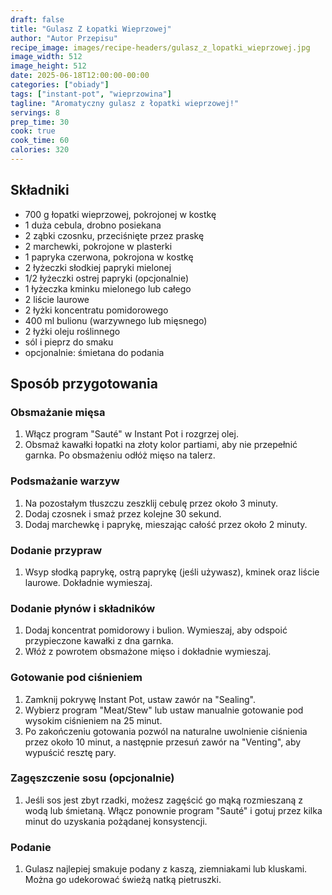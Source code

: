 ```yaml
---
draft: false
title: "Gulasz Z Łopatki Wieprzowej"
author: "Autor Przepisu"
recipe_image: images/recipe-headers/gulasz_z_lopatki_wieprzowej.jpg
image_width: 512
image_height: 512
date: 2025-06-18T12:00:00-00:00
categories: ["obiady"]
tags: ["instant-pot", "wieprzowina"]
tagline: "Aromatyczny gulasz z łopatki wieprzowej!"
servings: 8
prep_time: 30
cook: true
cook_time: 60
calories: 320
---
```


## Składniki
- 700 g łopatki wieprzowej, pokrojonej w kostkę
- 1 duża cebula, drobno posiekana
- 2 ząbki czosnku, przeciśnięte przez praskę
- 2 marchewki, pokrojone w plasterki
- 1 papryka czerwona, pokrojona w kostkę
- 2 łyżeczki słodkiej papryki mielonej
- 1/2 łyżeczki ostrej papryki (opcjonalnie)
- 1 łyżeczka kminku mielonego lub całego
- 2 liście laurowe
- 2 łyżki koncentratu pomidorowego
- 400 ml bulionu (warzywnego lub mięsnego)
- 2 łyżki oleju roślinnego
- sól i pieprz do smaku
- opcjonalnie: śmietana do podania

## Sposób przygotowania
### Obsmażanie mięsa
1. Włącz program "Sauté" w Instant Pot i rozgrzej olej.
2. Obsmaż kawałki łopatki na złoty kolor partiami, aby nie przepełnić garnka. Po obsmażeniu odłóż mięso na talerz.

### Podsmażanie warzyw
1. Na pozostałym tłuszczu zeszklij cebulę przez około 3 minuty.
2. Dodaj czosnek i smaż przez kolejne 30 sekund.
3. Dodaj marchewkę i paprykę, mieszając całość przez około 2 minuty.

### Dodanie przypraw
1. Wsyp słodką paprykę, ostrą paprykę (jeśli używasz), kminek oraz liście laurowe. Dokładnie wymieszaj.

### Dodanie płynów i składników
1. Dodaj koncentrat pomidorowy i bulion. Wymieszaj, aby odspoić przypieczone kawałki z dna garnka.
2. Włóż z powrotem obsmażone mięso i dokładnie wymieszaj.

### Gotowanie pod ciśnieniem
1. Zamknij pokrywę Instant Pot, ustaw zawór na "Sealing".
2. Wybierz program "Meat/Stew" lub ustaw manualnie gotowanie pod wysokim ciśnieniem na 25 minut.
3. Po zakończeniu gotowania pozwól na naturalne uwolnienie ciśnienia przez około 10 minut, a następnie przesuń zawór na "Venting", aby wypuścić resztę pary.

### Zagęszczenie sosu (opcjonalnie)
1. Jeśli sos jest zbyt rzadki, możesz zagęścić go mąką rozmieszaną z wodą lub śmietaną. Włącz ponownie program "Sauté" i gotuj przez kilka minut do uzyskania pożądanej konsystencji.

### Podanie
1. Gulasz najlepiej smakuje podany z kaszą, ziemniakami lub kluskami. Można go udekorować świeżą natką pietruszki.
